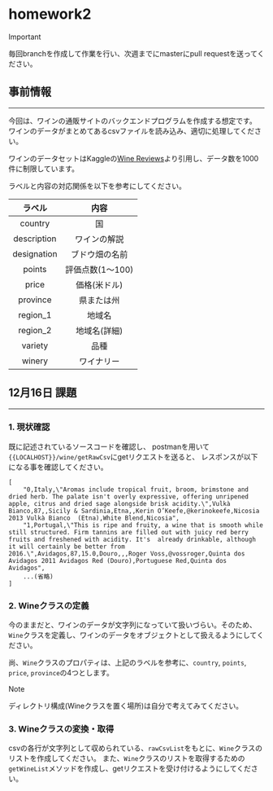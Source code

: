 # homework2

> [!IMPORTANT]  
> 毎回branchを作成して作業を行い、次週までにmasterにpull requestを送ってください。

## 事前情報

---
今回は、ワインの通販サイトのバックエンドプログラムを作成する想定です。  
ワインのデータがまとめてあるcsvファイルを読み込み、適切に処理してください。

ワインのデータセットはKaggleの[Wine Reviews](https://www.kaggle.com/zynicide/wine-reviews)より引用し、データ数を1000件に制限しています。

ラベルと内容の対応関係を以下を参考にしてください。

|ラベル|     内容      |
|:---:|:-----------:|
|country|      国      |
|description|   ワインの解説    |
|designation|   ブドウ畑の名前   |
|points| 評価点数(1～100) |
|price|   価格(米ドル)   |
|province|    県または州    |
|region_1|     地域名     |
|region_2|   地域名(詳細)   |
|variety|     品種      |
|winery|    ワイナリー    |


## 12月16日 課題

---
### 1. 現状確認

既に記述されているソースコードを確認し、
postmanを用いて`{{LOCALHOST}}/wine/getRawCsv`にgetリクエストを送ると、
レスポンスが以下になる事を確認してください。

~~~
[
    "0,Italy,\"Aromas include tropical fruit, broom, brimstone and dried herb. The palate isn't overly expressive, offering unripened apple, citrus and dried sage alongside brisk acidity.\",Vulkà Bianco,87,,Sicily & Sardinia,Etna,,Kerin O’Keefe,@kerinokeefe,Nicosia 2013 Vulkà Bianco  (Etna),White Blend,Nicosia",
    "1,Portugal,\"This is ripe and fruity, a wine that is smooth while still structured. Firm tannins are filled out with juicy red berry fruits and freshened with acidity. It's  already drinkable, although it will certainly be better from 2016.\",Avidagos,87,15.0,Douro,,,Roger Voss,@vossroger,Quinta dos Avidagos 2011 Avidagos Red (Douro),Portuguese Red,Quinta dos Avidagos",
    ...(省略)
]
~~~

### 2. Wineクラスの定義

今のままだと、ワインのデータが文字列になっていて扱いづらい。そのため、`Wine`クラスを定義し、ワインのデータをオブジェクトとして扱えるようにしてください。

尚、`Wine`クラスのプロパティは、上記のラベルを参考に、`country`, `points`, `price`, `province`の4つとします。

> [!NOTE]  
> ディレクトリ構成(Wineクラスを置く場所)は自分で考えてみてください。

### 3. Wineクラスの変換・取得

csvの各行が文字列として収められている、`rawCsvList`をもとに、`Wine`クラスのリストを作成してください。
また、`Wine`クラスのリストを取得するための`getWineList`メソッドを作成し、getリクエストを受け付けるようにしてください。